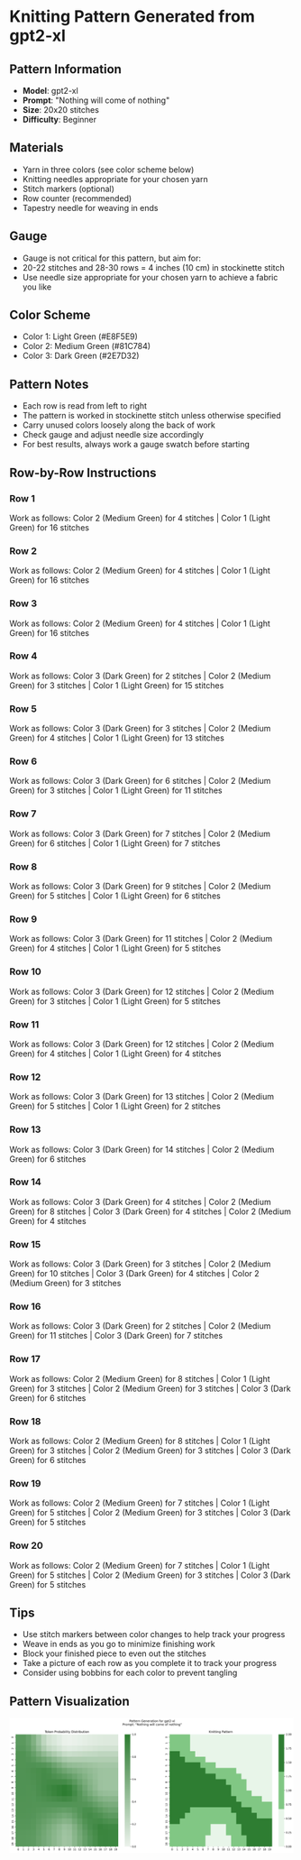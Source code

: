 # Knitting Pattern Generated from gpt2-xl

## Pattern Information
- **Model**: gpt2-xl
- **Prompt**: "Nothing will come of nothing"
- **Size**: 20x20 stitches
- **Difficulty**: Beginner

## Materials
- Yarn in three colors (see color scheme below)
- Knitting needles appropriate for your chosen yarn
- Stitch markers (optional)
- Row counter (recommended)
- Tapestry needle for weaving in ends

## Gauge
- Gauge is not critical for this pattern, but aim for:
- 20-22 stitches and 28-30 rows = 4 inches (10 cm) in stockinette stitch
- Use needle size appropriate for your chosen yarn to achieve a fabric you like

## Color Scheme
- Color 1: Light Green (#E8F5E9)
- Color 2: Medium Green (#81C784)
- Color 3: Dark Green (#2E7D32)

## Pattern Notes
- Each row is read from left to right
- The pattern is worked in stockinette stitch unless otherwise specified
- Carry unused colors loosely along the back of work
- Check gauge and adjust needle size accordingly
- For best results, always work a gauge swatch before starting

## Row-by-Row Instructions

### Row 1
Work as follows: Color 2 (Medium Green) for 4 stitches | Color 1 (Light Green) for 16 stitches

### Row 2
Work as follows: Color 2 (Medium Green) for 4 stitches | Color 1 (Light Green) for 16 stitches

### Row 3
Work as follows: Color 2 (Medium Green) for 4 stitches | Color 1 (Light Green) for 16 stitches

### Row 4
Work as follows: Color 3 (Dark Green) for 2 stitches | Color 2 (Medium Green) for 3 stitches | Color 1 (Light Green) for 15 stitches

### Row 5
Work as follows: Color 3 (Dark Green) for 3 stitches | Color 2 (Medium Green) for 4 stitches | Color 1 (Light Green) for 13 stitches

### Row 6
Work as follows: Color 3 (Dark Green) for 6 stitches | Color 2 (Medium Green) for 3 stitches | Color 1 (Light Green) for 11 stitches

### Row 7
Work as follows: Color 3 (Dark Green) for 7 stitches | Color 2 (Medium Green) for 6 stitches | Color 1 (Light Green) for 7 stitches

### Row 8
Work as follows: Color 3 (Dark Green) for 9 stitches | Color 2 (Medium Green) for 5 stitches | Color 1 (Light Green) for 6 stitches

### Row 9
Work as follows: Color 3 (Dark Green) for 11 stitches | Color 2 (Medium Green) for 4 stitches | Color 1 (Light Green) for 5 stitches

### Row 10
Work as follows: Color 3 (Dark Green) for 12 stitches | Color 2 (Medium Green) for 3 stitches | Color 1 (Light Green) for 5 stitches

### Row 11
Work as follows: Color 3 (Dark Green) for 12 stitches | Color 2 (Medium Green) for 4 stitches | Color 1 (Light Green) for 4 stitches

### Row 12
Work as follows: Color 3 (Dark Green) for 13 stitches | Color 2 (Medium Green) for 5 stitches | Color 1 (Light Green) for 2 stitches

### Row 13
Work as follows: Color 3 (Dark Green) for 14 stitches | Color 2 (Medium Green) for 6 stitches

### Row 14
Work as follows: Color 3 (Dark Green) for 4 stitches | Color 2 (Medium Green) for 8 stitches | Color 3 (Dark Green) for 4 stitches | Color 2 (Medium Green) for 4 stitches

### Row 15
Work as follows: Color 3 (Dark Green) for 3 stitches | Color 2 (Medium Green) for 10 stitches | Color 3 (Dark Green) for 4 stitches | Color 2 (Medium Green) for 3 stitches

### Row 16
Work as follows: Color 3 (Dark Green) for 2 stitches | Color 2 (Medium Green) for 11 stitches | Color 3 (Dark Green) for 7 stitches

### Row 17
Work as follows: Color 2 (Medium Green) for 8 stitches | Color 1 (Light Green) for 3 stitches | Color 2 (Medium Green) for 3 stitches | Color 3 (Dark Green) for 6 stitches

### Row 18
Work as follows: Color 2 (Medium Green) for 8 stitches | Color 1 (Light Green) for 3 stitches | Color 2 (Medium Green) for 3 stitches | Color 3 (Dark Green) for 6 stitches

### Row 19
Work as follows: Color 2 (Medium Green) for 7 stitches | Color 1 (Light Green) for 5 stitches | Color 2 (Medium Green) for 3 stitches | Color 3 (Dark Green) for 5 stitches

### Row 20
Work as follows: Color 2 (Medium Green) for 7 stitches | Color 1 (Light Green) for 5 stitches | Color 2 (Medium Green) for 3 stitches | Color 3 (Dark Green) for 5 stitches

## Tips
- Use stitch markers between color changes to help track your progress
- Weave in ends as you go to minimize finishing work
- Block your finished piece to even out the stitches
- Take a picture of each row as you complete it to track your progress
- Consider using bobbins for each color to prevent tangling

## Pattern Visualization
![Pattern Visualization](pattern_gpt2_xl_Nothing_will_come_of.png)